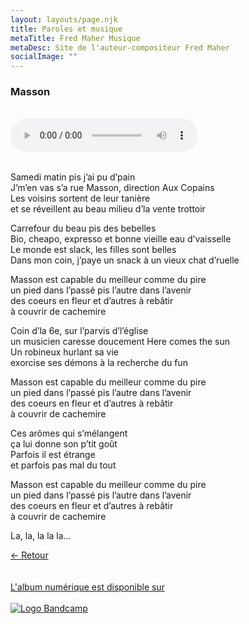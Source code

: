 ```yaml
---
layout: layouts/page.njk
title: Paroles et musique
metaTitle: Fred Maher Musique
metaDesc: Site de l'auteur-compositeur Fred Maher
socialImage: ""
---
```

<style>
*:focus {
    outline: none;
}
</style>

  ### Masson
 <br> 
<audio controls>
  <source src="https://fredmahermusique.com/mp3/masson.ogg" type="audio/ogg">
  <source src="https://fredmahermusique.com/mp3/masson.mp3" type="audio/mpeg">
Your browser does not support the audio element.
</audio>
<br>
<br>     


Samedi matin pis j’ai pu d’pain<br>
J’m’en vas s’a rue Masson, direction Aux Copains<br>
Les voisins sortent de leur tanière<br>
et se réveillent au beau milieu d’la vente trottoir

Carrefour du beau pis des bebelles<br>
Bio, cheapo, expresso et bonne vieille eau d’vaisselle<br>
Le monde est slack, les filles sont belles<br>
Dans mon coin, j’paye un snack à un vieux chat d’ruelle

Masson est capable du meilleur comme du pire<br>
un pied dans l’passé pis l’autre dans l’avenir<br>
des coeurs en fleur et d’autres à rebâtir<br>
à couvrir de cachemire

Coin d’la 6e, sur l’parvis d’l’église<br>
un musicien caresse doucement Here comes the sun<br> 
Un robineux hurlant sa vie<br>
exorcise ses démons à la recherche du fun

Masson est capable du meilleur comme du pire<br>
un pied dans l’passé pis l’autre dans l’avenir<br>
des coeurs en fleur et d’autres à rebâtir<br>
à couvrir de cachemire

Ces arômes qui s’mélangent<br>
ça lui donne son p’tit goût<br>
Parfois il est étrange<br>
et parfois pas mal du tout

Masson est capable du meilleur comme du pire<br>
un pied dans l’passé pis l’autre dans l’avenir<br>
des coeurs en fleur et d’autres à rebâtir<br>
à couvrir de cachemire

La, la, la la la…

[&larr; Retour](/j-attends-l-printemps/index.html#heading-paroles-et-musique)
<br>
<br> 
<a class="bandcamp" href="https://fredmahermusique.bandcamp.com">
          <br>L'album numérique est disponible sur<br><br><img src="/images/bandcamp.svg" alt="Logo Bandcamp"></a>
